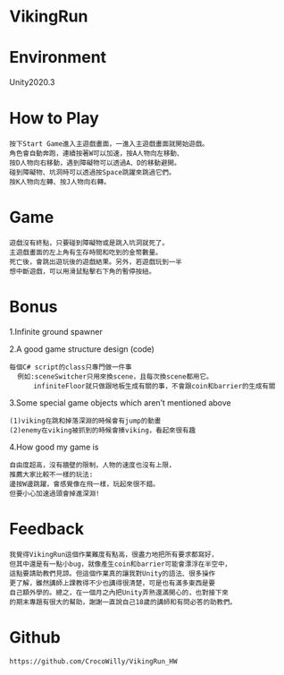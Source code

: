 # VikingRun



# Environment
Unity2020.3

# How to Play

    按下Start Game進入主遊戲畫面，一進入主遊戲畫面就開始遊戲。
    角色會自動奔跑，連續按著W可以加速，按A人物向左移動、
    按D人物向右移動，遇到障礙物可以透過A、D的移動避開。
    碰到障礙物、坑洞時可以透過按Space跳躍來跳過它們。
    按K人物向左轉、按J人物向右轉。

# Game

    遊戲沒有終點，只要碰到障礙物或是跳入坑洞就死了。
    主遊戲畫面的左上角有生存時間和吃到的金幣數量。
    死亡後，會跳出遊玩後的遊戲結果。另外，若遊戲玩到一半
    想中斷遊戲，可以用滑鼠點擊右下角的暫停按紐。

# Bonus

1.Infinite ground spawner

2.A good game structure design (code)

    每個C# script的class只專門做一件事
      例如:sceneSwitcher只用來換scene，且每次換scene都用它。
          infiniteFloor就只做跟地板生成有關的事，不會跟coin和barrier的生成有關

3.Some special game objects which aren’t mentioned above
  
    (1)viking在跳和掉落深淵的時候會有jump的動畫
    (2)enemy在viking被抓到的時候會揍viking，看起來很有趣

4.How good my game is
  
    自由度超高，沒有牆壁的限制，人物的速度也沒有上限，
    推薦大家比較不一樣的玩法:
    邊按W邊跳躍，會感覺像在飛一樣，玩起來很不錯。
    但要小心加速過頭會掉進深淵!


# Feedback

    我覺得VikingRun這個作業難度有點高，很盡力地把所有要求都寫好，
    但其中還是有一點小bug，就像產生coin和barrier可能會漂浮在半空中，
    這點要請助教們見諒。但這個作業真的讓我對Unity的語法、很多操作
    更了解，雖然講師上課教得不少也講得很清楚，可是也有滿多東西是要
    自己額外學的。總之，在一個月之內把Unity弄熟還滿開心的，也對接下來
    的期末專題有很大的幫助，謝謝一直說自己18歲的講師和有問必答的助教們。
    
# Github

    https://github.com/CrocoWilly/VikingRun_HW